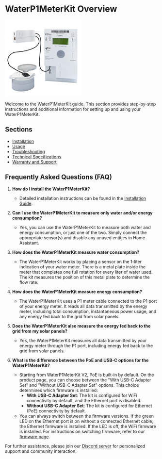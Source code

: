 # WaterP1MeterKit Overview

<img src="../.vuepress/public/images/waterp1meterkit/waterp1meterkit-product-shop.png" alt="WaterP1MeterKit Image" style="width: 50%;">

Welcome to the WaterP1MeterKit guide. This section provides step-by-step instructions and additional information for setting up and using your WaterP1MeterKit.

## Sections

- [Installation](installation.md)
- [Usage](usage.md)
- [Troubleshooting](troubleshooting.md)
- [Technical Specifications](technical-specifications.md)
- [Warranty and Support](warranty-and-support.md)

## Frequently Asked Questions (FAQ)

1. **How do I install the WaterP1MeterKit?**
   - Detailed installation instructions can be found in the [Installation Guide](installation.md).

2. **Can I use the WaterP1MeterKit to measure only water and/or energy consumption?**
   - Yes, you can use the WaterP1MeterKit to measure both water and energy consumption, or just one of the two. Simply connect the appropriate sensor(s) and disable any unused entities in Home Assistant.

3. **How does the WaterP1MeterKit measure water consumption?**
   - The WaterP1MeterKit works by placing a sensor on the 1-liter indication of your water meter. There is a metal plate inside the meter that completes one full rotation for every liter of water used. The kit measures the position of this metal plate to determine the flow rate.

4. **How does the WaterP1MeterKit measure energy consumption?**
   - The WaterP1MeterKit uses a P1 meter cable connected to the P1 port of your energy meter. It reads all data transmitted by the energy meter, including total consumption, instantaneous power usage, and any energy fed back to the grid from solar panels.

5. **Does the WaterP1MeterKit also measure the energy fed back to the grid from my solar panels?**
   - Yes, the WaterP1MeterKit measures all data transmitted by your energy meter through the P1 port, including energy fed back to the grid from solar panels.

6. **What is the difference between the PoE and USB-C options for the WaterP1MeterKit?**
   - Starting from WaterP1MeterKit V2, PoE is built-in by default. On the product page, you can choose between the "With USB-C Adapter Set" and "Without USB-C Adapter Set" options. This choice determines which firmware is installed:
     - **With USB-C Adapter Set**: The kit is configured for WiFi connectivity by default, and the Ethernet port is disabled.
     - **Without USB-C Adapter Set**: The kit is configured for Ethernet (PoE) connectivity by default.
   - You can always switch between the firmware versions. If the green LED on the Ethernet port is on without a connected Ethernet cable, the Ethernet firmware is installed. If the LED is off, the WiFi firmware is installed. For instructions on switching firmware, refer to our [firmware page](https://smarthomeshop.io/firmware).

For further assistance, please join our [Discord server](https://smarthomeshop.io/discord) for personalized support and community interaction.